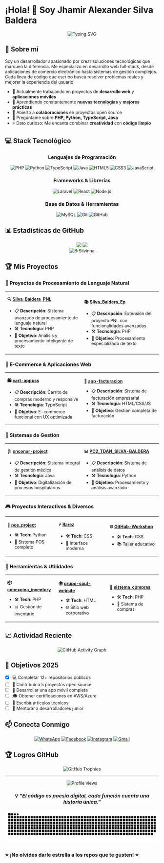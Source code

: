 # ¡Hola! 👋 Soy Jhamir Alexander Silva Baldera

<div align="center">
  <img src="https://readme-typing-svg.herokuapp.com?font=Fira+Code&size=30&duration=3000&pause=1000&color=00D9FF&center=true&vCenter=true&width=600&lines=Desarrollador+Full+Stack;Creando+soluciones+innovadoras;Siempre+aprendiendo+nuevas+tecnolog%C3%ADas" alt="Typing SVG" />
</div>

## 🚀 Sobre mí

Soy un desarrollador apasionado por crear soluciones tecnológicas que marquen la diferencia. Me especializo en desarrollo web full-stack, desde aplicaciones de comercio electrónico hasta sistemas de gestión complejos. Cada línea de código que escribo busca resolver problemas reales y mejorar la experiencia del usuario.

- 🔭 Actualmente trabajando en proyectos de **desarrollo web** y **aplicaciones móviles**
- 🌱 Aprendiendo constantemente **nuevas tecnologías** y **mejores prácticas**
- 👯 Abierto a **colaboraciones** en proyectos open source
- 💬 Pregúntame sobre **PHP, Python, TypeScript, Java**
- ⚡ Dato curioso: Me encanta combinar **creatividad** con **código limpio**

## 💻 Stack Tecnológico

<div align="center">

### Lenguajes de Programación
![PHP](https://img.shields.io/badge/PHP-777BB4?style=for-the-badge&logo=php&logoColor=white)
![Python](https://img.shields.io/badge/Python-3776AB?style=for-the-badge&logo=python&logoColor=white)
![TypeScript](https://img.shields.io/badge/TypeScript-007ACC?style=for-the-badge&logo=typescript&logoColor=white)
![Java](https://img.shields.io/badge/Java-ED8B00?style=for-the-badge&logo=openjdk&logoColor=white)
![HTML5](https://img.shields.io/badge/HTML5-E34F26?style=for-the-badge&logo=html5&logoColor=white)
![CSS3](https://img.shields.io/badge/CSS3-1572B6?style=for-the-badge&logo=css3&logoColor=white)
![JavaScript](https://img.shields.io/badge/JavaScript-F7DF1E?style=for-the-badge&logo=javascript&logoColor=black)

### Frameworks & Librerías
![Laravel](https://img.shields.io/badge/Laravel-FF2D20?style=for-the-badge&logo=laravel&logoColor=white)
![React](https://img.shields.io/badge/React-20232A?style=for-the-badge&logo=react&logoColor=61DAFB)
![Node.js](https://img.shields.io/badge/Node.js-43853D?style=for-the-badge&logo=node.js&logoColor=white)

### Base de Datos & Herramientas
![MySQL](https://img.shields.io/badge/MySQL-00000F?style=for-the-badge&logo=mysql&logoColor=white)
![Git](https://img.shields.io/badge/Git-F05032?style=for-the-badge&logo=git&logoColor=white)
![GitHub](https://img.shields.io/badge/GitHub-100000?style=for-the-badge&logo=github&logoColor=white)

</div>

## 📊 Estadísticas de GitHub

<div align="center">
  <img height="180em" src="https://github-readme-stats.vercel.app/api?username=BrSilvinha&show_icons=true&theme=radical&include_all_commits=true&count_private=true&hide_border=true&bg_color=0d1117"/>
  <img height="180em" src="https://github-readme-stats.vercel.app/api/top-langs/?username=BrSilvinha&layout=compact&langs_count=8&theme=radical&hide_border=true&bg_color=0d1117"/>
</div>

<div align="center">
  <img src="https://github-readme-streak-stats.herokuapp.com/?user=BrSilvinha&theme=radical&hide_border=true&background=0d1117" alt="BrSilvinha" />
</div>

## 🏆 Mis Proyectos

### 🌟 **Proyectos de Procesamiento de Lenguaje Natural**
<table>
<tr>
<td width="50%">

**🔍 [Silva_Baldera_PNL](https://github.com/BrSilvinha/Silva_Baldera_PNL)**
- 📋 **Descripción**: Sistema avanzado de procesamiento de lenguaje natural
- 🛠️ **Tecnología**: PHP
- 🎯 **Objetivo**: Análisis y procesamiento inteligente de texto

</td>
<td width="50%">

**📚 [Silva_Baldera_Ep](https://github.com/BrSilvinha/Silva_Baldera_Ep)**
- 📋 **Descripción**: Extensión del proyecto PNL con funcionalidades avanzadas
- 🛠️ **Tecnología**: PHP
- 🎯 **Objetivo**: Procesamiento especializado de texto

</td>
</tr>
</table>

### 🛒 **E-Commerce & Aplicaciones Web**
<table>
<tr>
<td width="50%">

**🛍️ [cart-appuss](https://github.com/BrSilvinha/cart-appuss)**
- 📋 **Descripción**: Carrito de compras moderno y responsive
- 🛠️ **Tecnología**: TypeScript
- 🎯 **Objetivo**: E-commerce funcional con UX optimizada

</td>
<td width="50%">

**📱 [app-facturacion](https://github.com/BrSilvinha/app-facturacion)**
- 📋 **Descripción**: Sistema de facturación empresarial
- 🛠️ **Tecnología**: HTML/CSS/JS
- 🎯 **Objetivo**: Gestión completa de facturación

</td>
</tr>
</table>

### 🏥 **Sistemas de Gestión**
<table>
<tr>
<td width="50%">

**🩺 [onconor-project](https://github.com/BrSilvinha/onconor-project)**
- 📋 **Descripción**: Sistema integral de gestión médica
- 🛠️ **Tecnología**: Java
- 🎯 **Objetivo**: Digitalización de procesos hospitalarios

</td>
<td width="50%">

**📊 [PC2_TDAN_SILVA-BALDERA](https://github.com/BrSilvinha/PC2_TDAN_SILVA-BALDERA)**
- 📋 **Descripción**: Sistema de análisis de datos
- 🛠️ **Tecnología**: Python
- 🎯 **Objetivo**: Procesamiento y análisis avanzado

</td>
</tr>
</table>

### 🎮 **Proyectos Interactivos & Diversos**
<table>
<tr>
<td width="33%">

**🎯 [pos_project](https://github.com/BrSilvinha/pos_project)**
- 🛠️ **Tech**: Python
- 📝 Sistema POS completo

</td>
<td width="33%">

**⚡ [Rarez](https://github.com/BrSilvinha/Rarez)**
- 🛠️ **Tech**: CSS
- 🎨 Interface moderna

</td>
<td width="33%">

**🌐 [GitHub-Workshop](https://github.com/BrSilvinha/GitHub-Workshop)**
- 🛠️ **Tech**: CSS
- 📚 Taller educativo

</td>
</tr>
</table>

### 🔧 **Herramientas & Utilidades**
<table>
<tr>
<td width="33%">

**📦 [conexgina_inventory](https://github.com/BrSilvinha/conexgina_inventory)**
- 🛠️ **Tech**: PHP
- 📊 Gestión de inventario

</td>
<td width="33%">

**🌍 [grupo-soul-website](https://github.com/BrSilvinha/grupo-soul-website)**
- 🛠️ **Tech**: HTML
- 🌐 Sitio web corporativo

</td>
<td width="33%">

**🚀 [sistema_compras](https://github.com/BrSilvinha/sistema_compras)**
- 🛠️ **Tech**: PHP
- 🛒 Sistema de compras

</td>
</tr>
</table>

## 📈 Actividad Reciente

<div align="center">
  <img src="https://github-readme-activity-graph.vercel.app/graph?username=BrSilvinha&theme=react-dark&hide_border=true&bg_color=0d1117" alt="GitHub Activity Graph" />
</div>

## 🎯 Objetivos 2025

- [x] 💻 Completar 12+ repositorios públicos
- [ ] 🌟 Contribuir a 5 proyectos open source
- [ ] 📱 Desarrollar una app móvil completa
- [ ] 🎓 Obtener certificaciones en AWS/Azure
- [ ] 📝 Escribir artículos técnicos
- [ ] 🤝 Mentorar a desarrolladores junior

## 📫 Conecta Conmigo

<div align="center">

[![WhatsApp](https://img.shields.io/badge/WhatsApp-25D366?style=for-the-badge&logo=whatsapp&logoColor=white)](https://wa.me/51982566142)
[![Facebook](https://img.shields.io/badge/Facebook-1877F2?style=for-the-badge&logo=facebook&logoColor=white)](https://www.facebook.com/jhamiralexander.silvabaldera.7)
[![Instagram](https://img.shields.io/badge/Instagram-E4405F?style=for-the-badge&logo=instagram&logoColor=white)](https://www.instagram.com/brasuca_16/)
[![Gmail](https://img.shields.io/badge/Gmail-D14836?style=for-the-badge&logo=gmail&logoColor=white)](mailto:jhamirsilva@gmail.com)

</div>

## 🏆 Logros GitHub

<div align="center">
  <img src="https://github-profile-trophy.vercel.app/?username=BrSilvinha&theme=radical&no-frame=true&no-bg=true&margin-w=4&row=1" alt="GitHub Trophies" />
</div>

---

<div align="center">
  <img src="https://komarev.com/ghpvc/?username=BrSilvinha&color=blueviolet&style=for-the-badge&label=VISITAS+AL+PERFIL" alt="Profile views" />
  
  <h3>💡 <em>"El código es poesía digital, cada función cuenta una historia única."</em></h3>
  
  <img src="https://raw.githubusercontent.com/platane/snk/output/github-contribution-grid-snake-dark.svg" alt="Snake animation" />
</div>

### ⭐ **¡No olvides darle estrella a los repos que te gusten!** ⭐
